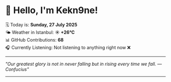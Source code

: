# 👋 Hello, I'm Kekn9ne!

🗓️ Today is: **Sunday, 27 July 2025**  
🌤️ Weather in Istanbul: **☀️   +26°C**  
📊 GitHub Contributions: **68**  
🎧 Currently Listening: Not listening to anything right now ❌

---

_"Our greatest glory is not in never falling but in rising every time we fall. — *Confucius*"_

---
